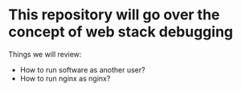 This repository will go over the concept of web stack debugging
===============================================================
Things we will review:
- How to run software as another user?
- How to run nginx as nginx?
